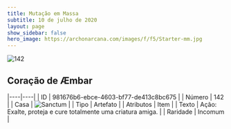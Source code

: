 ```yaml
---
title: Mutação em Massa
subtitle: 10 de julho de 2020
layout: page
show_sidebar: false
hero_image: https://archonarcana.com/images/f/f5/Starter-mm.jpg
---
```


![142](https://cdn.keyforgegame.com/media/card_front/pt/479_142_QVWRG3QMW2J4_pt.png)

## Coração de Æmbar

|----|----|
| ID | 981676b6-ebce-4603-bf77-de413c8bc675 |
| Número | 142 |
| Casa | ![Sanctum](https://archonarcana.com/images/thumb/c/c7/Sanctum.png/22px-Sanctum.png "Santuário") |
| Tipo | Artefato |
| Atributos | Item |
| Texto | Ação: Exalte, proteja e cure totalmente uma criatura amiga. |
| Raridade | Incomum |
